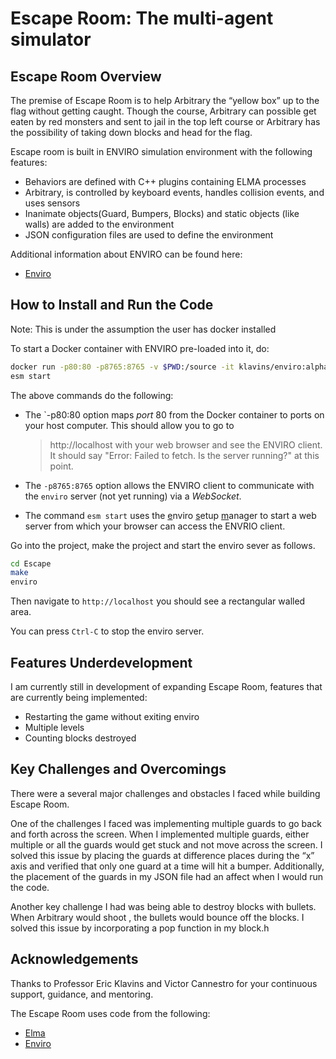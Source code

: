 Escape Room: The multi-agent simulator
===

Escape Room Overview
---
The premise of Escape Room is to help Arbitrary the “yellow box” up to the flag without getting caught. Though the course, Arbitrary can possible get eaten by red monsters and sent to jail in the top left course or Arbitrary has the possibility of taking down blocks and head for the flag. 

Escape room is built in ENVIRO simulation environment with the following features: 
- Behaviors are defined with C++ plugins containing ELMA processes
-  Arbitrary, is controlled by keyboard events, handles collision events, and uses sensors
- Inanimate objects(Guard, Bumpers, Blocks) and static objects (like walls) are added to the environment
- JSON configuration files are used to define the environment

Additional information about ENVIRO can be found here: 
- [Enviro](https://github.com/klavinslab/enviro)



How to Install and Run the Code 
---
Note: This is under the assumption the user has docker installed

To start a Docker container with ENVIRO pre-loaded into it, do:

```bash
docker run -p80:80 -p8765:8765 -v $PWD:/source -it klavins/enviro:alpha bash
esm start
```

The above commands do the following:

- The `-p80:80 option maps *port* 80 from the Docker container to ports on your host computer. This should allow you to go to 
    > http://localhost
    with your web browser and see the ENVIRO client. It should say "Error: Failed to fetch. Is the server running?" at this point. 

- The `-p8765:8765` option allows the ENVIRO client to communicate with the `enviro` server (not yet running) via a *WebSocket*.

- The command `esm start` uses the <u>e</u>nviro <u>s</u>etup <u>m</u>anager to start a web server from which your browser can access the ENVRIO client. 

Go into the project, make the project and start the enviro sever as follows.
```bash
cd Escape 
make
enviro
```
Then navigate to `http://localhost` you should see a rectangular walled area. 

You can press `Ctrl-C` to stop the enviro server. 


Features Underdevelopment
----
I am currently still in development of expanding Escape Room, features that are currently being implemented:

- Restarting the game without exiting enviro
- Multiple levels
- Counting blocks destroyed

Key Challenges and Overcomings
---
There were a several major challenges and obstacles I faced while building Escape Room. 

One of the challenges I faced was implementing multiple guards to go back and forth across the screen. When I implemented multiple guards, either multiple or all the guards would get stuck and not move across the screen. I solved this issue by placing the guards at difference places during the “x” axis and verified that only one guard at a time will hit a bumper. Additionally, the placement of the guards in my JSON file had an affect when I would run the code. 

Another key challenge I had was being able to destroy blocks with bullets. When Arbitrary would shoot , the bullets would bounce off the blocks. I solved this issue by incorporating a pop function in my block.h 


Acknowledgements
----
Thanks to Professor Eric Klavins and Victor Cannestro for your continuous support, guidance, and mentoring. 

The Escape Room uses code from the following: 
- [Elma](https://github.com/klavinslab/elma)
- [Enviro](https://github.com/klavinslab/enviro)

